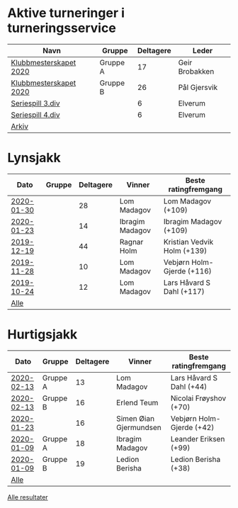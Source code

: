 ﻿
# Aktive turneringer i turneringsservice

| Navn | Gruppe | Deltagere | Leder |
|-|-|-|-|
|[Klubbmesterskapet 2020](http://turneringsservice.sjakklubb.no/standings.aspx?TID=Klubbmesterskapet2020-HamarSjakkselskap&group=A)|Gruppe A|17|Geir Brobakken|
|[Klubbmesterskapet 2020](http://turneringsservice.sjakklubb.no/standings.aspx?TID=Klubbmesterskapet2020-HamarSjakkselskap&group=B)|Gruppe B|26|Pål Gjersvik|
|[Seriespill 3.div](http://turneringsservice.sjakklubb.no/standings.aspx?TID=Ostlandsserien201920204div-NorgesSjakkforbund&group=3.%20div%20B)||6|Elverum|
|[Seriespill 4.div](http://turneringsservice.sjakklubb.no/standings.aspx?TID=Ostlandsserien201920204div-NorgesSjakkforbund&group=4.%20div%20A)||6|Elverum|
|[Arkiv](turneringer.md)||||

# Lynsjakk

| Dato | Gruppe | Deltagere | Vinner | Beste ratingfremgang |
|-|-|-|-|-|
|[2020-01-30](resultater/Ly200130.htm)||28|Lom Madagov|Lom Madagov (+109)|
|[2020-01-23](resultater/Ly200123.htm)||14|Ibragim Madagov|Ibragim Madagov (+109)|
|[2019-12-19](resultater/Ly191219.htm)||44|Ragnar Holm|Kristian Vedvik Holm (+139)|
|[2019-11-28](resultater/Ly191128.htm)||10|Lom Madagov|Vebjørn Holm-Gjerde (+116)|
|[2019-10-24](resultater/Ly191024.htm)||12|Lom Madagov|Lars Håvard S Dahl (+117)|
|[Alle](Lynsjakk.md)||||

# Hurtigsjakk

| Dato | Gruppe | Deltagere | Vinner | Beste ratingfremgang |
|-|-|-|-|-|
|[2020-02-13](resultater/Hu200213-A.htm)|Gruppe A|13|Lom Madagov|Lars Håvard S Dahl (+44)|
|[2020-02-13](resultater/Hu200213-B.htm)|Gruppe B|16|Erlend Teum|Nicolai Frøyshov (+70)|
|[2020-01-23](resultater/Hu200123.htm)||16|Simen Øian Gjermundsen|Vebjørn Holm-Gjerde (+42)|
|[2020-01-09](resultater/Hu200109-A.htm)|Gruppe A|18|Ibragim Madagov|Leander Eriksen (+99)|
|[2020-01-09](resultater/Hu200109-B.htm)|Gruppe B|19|Ledion Berisha|Ledion Berisha (+38)|
|[Alle](Hurtigsjakk.md)||||

[Alle resultater](arkiv.md)
